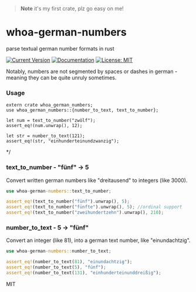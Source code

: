 > **Note**
>  it's my first crate, plz go easy on me!

# whoa-german-numbers
parse textual german number formats in rust

[![Current Version](https://img.shields.io/crates/v/whoa-german-numbers.svg)](https://crates.io/crates/whoa-german-numbers)
[![Documentation](https://docs.rs/whoa-german-numbers/badge.svg)](https://docs.rs/whoa-german-numbers)
[![License: MIT](https://img.shields.io/crates/l/whoa-german-numbers.svg)](#license)


Notably, numbers are not segmented by spaces or dashes in german - meaning they can be quite unruly sometimes.

### Usage
```
extern crate whoa_german_numbers;
use whoa_german_numbers::{number_to_text, text_to_number};

let num = text_to_number("zwölf");
assert_eq!(num.unwrap(), 12);

let str = number_to_text(121);
assert_eq!(str, "einhunderteinundzwanzig");
```
*/


### text_to_number - "fünf" -> 5
Convert written german numbers like "dreitausend" to integers (like 3000).

```rust
use whoa-german-numbers::text_to_number;

assert_eq!(text_to_number("fünf").unwrap(), 5);
assert_eq!(text_to_number("fünfte").unwrap(), 5); //ordinal support
assert_eq!(text_to_number("zweihundertzehn").unwrap(), 210);
```


### number_to_text - 5 -> "fünf"
Convert an integer (like 81), into a german text number, like "einundachtzig".
```rust
use whoa-german-numbers::number_to_text;

assert_eq!(number_to_text(81), "einundachtzig");
assert_eq!(number_to_text(5), "fünf");
assert_eq!(number_to_text(131), "einhunderteinunddreißig");
```

MIT